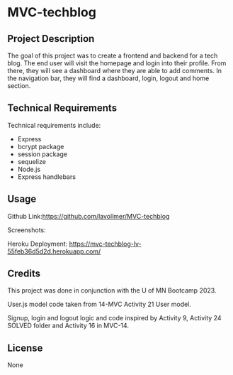 # MVC-techblog

## Project Description
The goal of this project was to create a frontend and backend for a tech blog. The end user will visit the homepage and login into their profile. From there, they will see a dashboard where they are able to add comments. In the navigation bar, they will find a dashboard, login, logout and home section. 

## Technical Requirements

Technical requirements include:
* Express
* bcrypt package
* session package
* sequelize
* Node.js
* Express handlebars

## Usage

Github Link:https://github.com/lavollmer/MVC-techblog

Screenshots:

Heroku Deployment: https://mvc-techblog-lv-55feb36d5d2d.herokuapp.com/

## Credits

This project was done in conjunction with the U of MN Bootcamp 2023.

User.js model code taken from 14-MVC Activity 21 User model.

Signup, login and logout logic and code inspired by Activity 9, Activity 24 SOLVED folder and Activity 16 in MVC-14.

## License
None